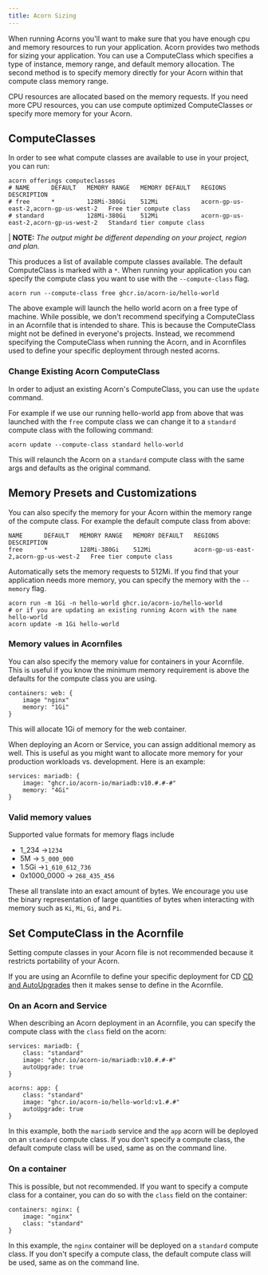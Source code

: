 ```yaml
---
title: Acorn Sizing
---
```


When running Acorns you'll want to make sure that you have enough cpu and memory resources to run your application. Acorn provides two methods for sizing your application. You can use a ComputeClass which specifies a type of instance, memory range, and default memory allocation. The second method is to specify memory directly for your Acorn within that compute class memory range.

CPU resources are allocated based on the memory requests. If you need more CPU resources, you can use compute optimized ComputeClasses or specify more memory for your Acorn.

## ComputeClasses

In order to see what compute classes are available to use in your project, you can run:

```shell
acorn offerings computeclasses
# NAME      DEFAULT   MEMORY RANGE   MEMORY DEFAULT   REGIONS                                 DESCRIPTION
# free      *         128Mi-380Gi    512Mi            acorn-gp-us-east-2,acorn-gp-us-west-2   Free tier compute class
# standard            128Mi-380Gi    512Mi            acorn-gp-us-east-2,acorn-gp-us-west-2   Standard tier compute class
```

| **NOTE:** *The output might be different depending on your project, region and plan.*

This produces a list of available compute classes available. The default ComputeClass is marked with a `*`. When running your application you can specify the compute class you want to use with the `--compute-class` flag.

```shell
acorn run --compute-class free ghcr.io/acorn-io/hello-world
```

The above example will launch the hello world acorn on a free type of machine. While possible, we don't recommend specifying a ComputeClass in an Acornfile that is intended to share. This is because the ComputeClass might not be defined in everyone's projects. Instead, we recommend specifying the ComputeClass when running the Acorn, and in Acornfiles used to define your specific deployment through nested acorns.

### Change Existing Acorn ComputeClass

In order to adjust an existing Acorn's ComputeClass, you can use the `update` command.

For example if we use our running hello-world app from above that was launched with the `free` compute class we can change it to a `standard` compute class with the following command:

```shell
acorn update --compute-class standard hello-world
```

This will relaunch the Acorn on a `standard` compute class with the same args and defaults as the original command.

## Memory Presets and Customizations

You can also specify the memory for your Acorn within the memory range of the compute class. For example the default compute class from above:

```shell
NAME      DEFAULT   MEMORY RANGE   MEMORY DEFAULT   REGIONS                                 DESCRIPTION
free      *         128Mi-380Gi    512Mi            acorn-gp-us-east-2,acorn-gp-us-west-2   Free tier compute class
```

Automatically sets the memory requests to 512Mi. If you find that your application needs more memory, you can specify the memory with the `--memory` flag.

```shell
acorn run -m 1Gi -n hello-world ghcr.io/acorn-io/hello-world
# or if you are updating an existing running Acorn with the name hello-world
acorn update -m 1Gi hello-world
```

### Memory values in Acornfiles

You can also specify the memory value for containers in your Acornfile. This is useful if you know the minimum memory requirement is above the defaults for the compute class you are using.

```acorn
containers: web: {
    image "nginx"
    memory: "1Gi"
}
```

This will allocate 1Gi of memory for the web container.

When deploying an Acorn or Service, you can assign additional memory as well. This is useful as you might want to allocate more memory for your production workloads vs. development. Here is an example:

```acorn
services: mariadb: {
    image: "ghcr.io/acorn-io/mariadb:v10.#.#-#"
    memory: "4Gi"
}
```

### Valid memory values

Supported value formats for memory flags include

- 1_234 ->`1234`
- 5M -> `5_000_000`
- 1.5Gi ->`1_610_612_736`
- 0x1000_0000 -> `268_435_456`

These all translate into an exact amount of bytes. We encourage you use the binary representation of large quantities of bytes when interacting with memory such as `Ki`, `Mi`, `Gi`, and `Pi`.

## Set ComputeClass in the Acornfile

Setting compute classes in your Acorn file is not recommended because it restricts portability of your Acorn.

If you are using an Acornfile to define your specific deployment for CD [CD and AutoUpgrades](advanced/cd-autoupgrades) then it makes sense to define in the Acornfile.

### On an Acorn and Service

When describing an Acorn deployment in an Acornfile, you can specify the compute class with the `class` field on the acorn:

```acorn
services: mariadb: {
    class: "standard"
    image: "ghcr.io/acorn-io/mariadb:v10.#.#-#"
    autoUpgrade: true
}

acorns: app: {
    class: "standard"
    image: "ghcr.io/acorn-io/hello-world:v1.#.#"
    autoUpgrade: true
}
```

In this example, both the `mariadb` service and the `app` acorn will be deployed on an `standard` compute class. If you don't specify a compute class, the default compute class will be used, same as on the command line.

### On a container

This is possible, but not recommended. If you want to specify a compute class for a container, you can do so with the `class` field on the container:

```acorn
containers: nginx: {
    image: "nginx"
    class: "standard"
}
```

In this example, the `nginx` container will be deployed on a `standard` compute class. If you don't specify a compute class, the default compute class will be used, same as on the command line.

